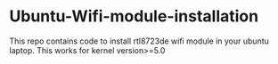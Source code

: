 # Ubuntu-Wifi-module-installation
This repo contains code to install rtl8723de wifi module in your ubuntu laptop. This works for kernel version>=5.0
